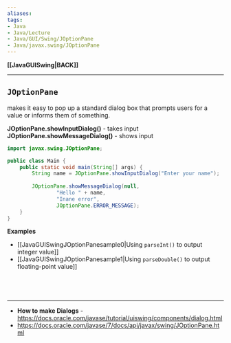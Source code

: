 ```yaml
---
aliases:
tags:
- Java
- Java/Lecture
- Java/GUI/Swing/JOptionPane
- Java/javax.swing/JOptionPane
---
```

**[[JavaGUISwing|BACK]]**

---
## `JOptionPane`
makes it easy to pop up a standard dialog box that prompts users for a value or informs them of something.

**JOptionPane.showInputDialog()** - takes input
**JOptionPane.showMessageDialog()** - shows input
```java
import javax.swing.JOptionPane;

public class Main {
    public static void main(String[] args) {
        String name = JOptionPane.showInputDialog("Enter your name");
		
        JOptionPane.showMessageDialog(null,
                "Hello " + name,
                "Inane error",
                JOptionPane.ERROR_MESSAGE);
    }
}
```

**Examples**
- [[JavaGUISwingJOptionPanesample0|Using `parseInt()` to output integer value]]
- [[JavaGUISwingJOptionPanesample1|Using `parseDouble()` to output floating-point value]]

<br>

# 
---
- **How to make Dialogs** - https://docs.oracle.com/javase/tutorial/uiswing/components/dialog.html
- https://docs.oracle.com/javase/7/docs/api/javax/swing/JOptionPane.html